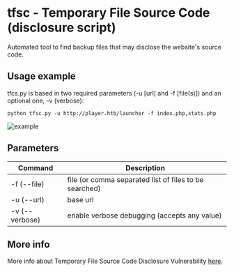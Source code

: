 # tfsc - Temporary File Source Code (disclosure script)
Automated tool to find backup files that may disclose the website's source code.

## Usage example
tfcs.py is based in two required parameters (-u [url] and -f [file(s)]) and an optional one, -v (verbose):

```pyhton
python tfsc.py -u http://player.htb/launcher -f index.php,stats.php
```

![example](https://xh4h.com/img/upload/tfsc2.png)

## Parameters
| Command                                                    | Description                                                             |
|------------------------------------------------------------|-------------------------------------------------------------------------|
| -f (--file)                                                | file (or comma separated list of files to be searched)                  |
| -u (--url)                                                 | base url                                                                |
| -v (--verbose)                                             | enable verbose debugging (accepts any value)                            |


## More info
More info about Temporary File Source Code Disclosure Vulnerability [here](https://www.rapid7.com/db/vulnerabilities/http-php-temporary-file-source-disclosure).
